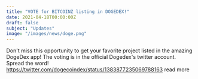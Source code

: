 ```yaml
---
title: "VOTE for BITCOINZ listing in DOGEDEX!"
date: 2021-04-18T00:00:00Z
draft: false
subject: "Updates"
image: "/images/news/doge.png"
---
```


Don't miss this opportunity to get your favorite project listed in the amazing DogeDex app! The voting is in the official Dogedex's twitter account. Spread the word! https://twitter.com/dogecoindex/status/1383877235069788163
read more
